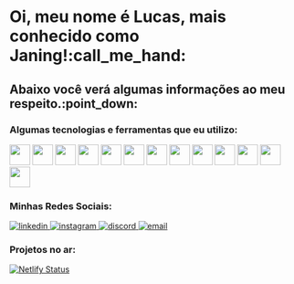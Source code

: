 <h1>Oi, meu nome é Lucas, mais conhecido como Janing!:call_me_hand:</h1>

<h2>Abaixo você verá algumas informações ao meu respeito.:point_down:</h2>

<h3>Algumas tecnologias e ferramentas que eu utilizo:</h3>

<div style="display: inline-block">
  
<img width="36px" src="https://cdn.jsdelivr.net/gh/devicons/devicon/icons/html5/html5-original-wordmark.svg" />
<img width="36px" src="https://cdn.jsdelivr.net/gh/devicons/devicon/icons/css3/css3-original-wordmark.svg" />
<img width="36px" src="https://cdn.jsdelivr.net/gh/devicons/devicon/icons/javascript/javascript-original.svg" />
<img width="36px" src="https://cdn.jsdelivr.net/gh/devicons/devicon/icons/firebase/firebase-plain-wordmark.svg" />
<img width="36px" src="https://cdn.jsdelivr.net/gh/devicons/devicon/icons/jquery/jquery-original-wordmark.svg" />
<img width="36px" src="https://cdn.jsdelivr.net/gh/devicons/devicon/icons/bootstrap/bootstrap-plain-wordmark.svg" />
<img width="36px" src="https://cdn.jsdelivr.net/gh/devicons/devicon/icons/react/react-original-wordmark.svg" />
<img width="36px" src="https://cdn.jsdelivr.net/gh/devicons/devicon/icons/nodejs/nodejs-original-wordmark.svg" />
<img width="36px" src="https://cdn.jsdelivr.net/gh/devicons/devicon/icons/mongodb/mongodb-original-wordmark.svg" />
<img width="36px" src="https://cdn.jsdelivr.net/gh/devicons/devicon/icons/figma/figma-original.svg" />
<img width="36px" src="https://cdn.jsdelivr.net/gh/devicons/devicon/icons/photoshop/photoshop-plain.svg" />
<img width="36px" src="https://cdn.jsdelivr.net/gh/devicons/devicon/icons/vscode/vscode-original-wordmark.svg" />
<img width="36px" src="https://cdn.jsdelivr.net/gh/devicons/devicon/icons/git/git-original-wordmark.svg" />
  
</div>

<h3>Minhas Redes Sociais:</h3>

<div style="display: inline-block">
  
<a href="https://www.linkedin.com/in/lucas-janing-de-borba-0927aa194/">
  <img src="https://img.shields.io/badge/LinkedIn-0077B5?style=for-the-badge&logo=linkedin&logoColor=white" alt="linkedin" target="_blank">
</a>
<a href="https://www.instagram.com/lucasjaning//">
  <img src="https://img.shields.io/badge/Instagram-E4405F?style=for-the-badge&logo=instagram&logoColor=white" alt="instagram" target="_blank">
</a>
<a href="https://discord.gg/HTaPcqNTMA">
  <img src="https://img.shields.io/badge/Discord-7289DA?style=for-the-badge&logo=discord&logoColor=white" alt="discord" target="_blank">
</a>
<a href="mailto:janinglucas123@gmail.com">
  <img src="https://img.shields.io/badge/Gmail-D14836?style=for-the-badge&logo=gmail&logoColor=white" alt="email" target="_blank">
</a>
  
</div>

<h3>Projetos no ar:</h3>

[![Netlify Status](https://api.netlify.com/api/v1/badges/b49d4264-f697-4168-8fac-b34356dd1f42/deploy-status)](https://https://promobelocao.netlify.app/)
